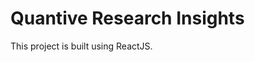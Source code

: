 # Quantive Research Insights

This project is built using ReactJS.

<!-- Add more project description as needed -->
